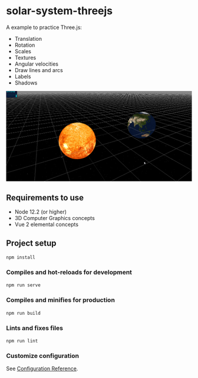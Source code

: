 # solar-system-threejs

A example to practice Three.js:

- Translation
- Rotation
- Scales
- Textures
- Angular velocities
- Draw lines and arcs
- Labels
- Shadows

![3D Viewer](https://github.com/ncdev2015/3D-Solar-System-Threejs/blob/master/public/resources/images/solar-system.png)

## Requirements to use

- Node 12.2 (or higher)
- 3D Computer Graphics concepts
- Vue 2 elemental concepts

## Project setup

```
npm install
```

### Compiles and hot-reloads for development

```
npm run serve
```

### Compiles and minifies for production

```
npm run build
```

### Lints and fixes files

```
npm run lint
```

### Customize configuration

See [Configuration Reference](https://cli.vuejs.org/config/).
